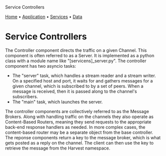 


Service Controllers




[Home](./app_help.html) •
 [Application](./app_arch.html) •
 [Services](./svc_arch.html) •
 [Data](./data_arch.html)


# Service Controllers
The Controller component directs the traffic on a given Channel. This component is often referred to as a Server.
 It is implemented as a python class with a module name like "[servicens]\_server.py".
 The controller component has two asyncio tasks:
 * The "server" task, which handles a stream reader and a stream writer. On a specified host and port, it waits for and gathers messages for a given channel, which is subscribed to by a set of peers. When a message is received, then it is passed along to the channel's subscribers.
 * The "main" task, which launches the server.


The controller components are collectively referred to as the Message Brokers.
 Along with handling traffic on the channels they also operate as Content-Based Routers, meaning they send requests to the appropriate back-end response handlers as needed. In more complex cases, the content-based router may be a separate object from the base controller.
 The reponse components return a key to the message broker, which is what gets posted as a reply on the channel. The client can then use the key to retrieve the message from the Harvest namespace.




